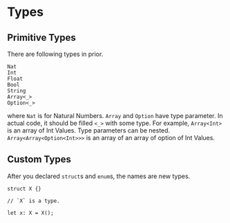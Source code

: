 # Types

## Primitive Types

There are following types in prior.

```rust,noplaypen
Nat
Int
Float
Bool
String
Array<_>
Option<_>
```

where `Nat` is for Natural Numbers.
`Array` and `Option` have type parameter.
In actual code, it should be filled `<_>` with some type.
For example, `Array<Int>` is an array of Int Values.
Type parameters can be nested.
`Array<Array<Option<Int>>>`
is an array of an array of option of Int Values.

## Custom Types

After you declared `struct`s and `enum`s, the names are new types.

```rust,noplaypen
struct X {}

// `X` is a type.

let x: X = X();
```
